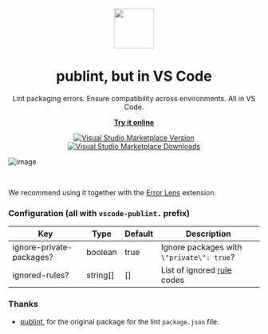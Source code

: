 <br>

<p align="center">
  <img src="https://github.com/kravetsone/vscode-publint/assets/57632712/3d5d35b5-9227-4ac2-ad48-bea73c21e965" height="80">
</p>

<h1 align="center">
  publint, but in VS Code
</h1>

<p align="center">
  Lint packaging errors. Ensure compatibility across environments. All in VS Code.
</p>

<p align="center">
  <a href="https://publint.dev">
    <strong>Try it online</strong>
  </a>
</p>

<p align="center">
<a href="https://marketplace.visualstudio.com/items?itemName=kravets.vscode-publint" target="__blank"><img src="https://img.shields.io/visual-studio-marketplace/v/kravets.vscode-publint.svg?color=4EC5D4&amp;label=VS%20Code%20Marketplace&logo=visual-studio-code" alt="Visual Studio Marketplace Version" /></a>
<a href="https://marketplace.visualstudio.com/items?itemName=kravets.vscode-publint" target="__blank"><img src="https://img.shields.io/visual-studio-marketplace/d/kravets.vscode-publint.svg?color=2B90B6" alt="Visual Studio Marketplace Downloads" /></a>
</p>

![image](https://github.com/kravetsone/vscode-publint/assets/57632712/0232b740-2a55-4979-bbb5-6582b30f6592)

<br>

We recommend using it together with the [Error Lens](https://marketplace.visualstudio.com/items?itemName=usernamehw.errorlens) extension.

### Configuration (all with `vscode-publint.` prefix)

| Key                      | Type     | Default | Description                                              |
| ------------------------ | -------- | ------- | -------------------------------------------------------- |
| ignore-private-packages? | boolean  | true    | Ignore packages with `\"private\": true`?                |
| ignored-rules?           | string[] | []      | List of ignored [rule](https://publint.dev/rules#) codes |

### Thanks

-   [publint](https://github.com/bluwy/publint), for the original package for the lint `package.json` file.
